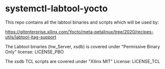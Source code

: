 # systemctl-labtool-yocto

This repo contains all the labtool binaries and scripts which will be used by:

https://gitenterprise.xilinx.com/Yocto/meta-petalinux/tree/2020/recipes-utils/labtool-jtag-support

The Labtool binaries (hw_Server, xsdb) is covered under "Permissive Binary Only" license: LICENSE_PBO

The xsdb TCL scripts are covered under "Xilinx MIT" License: LICENSE_TCL

